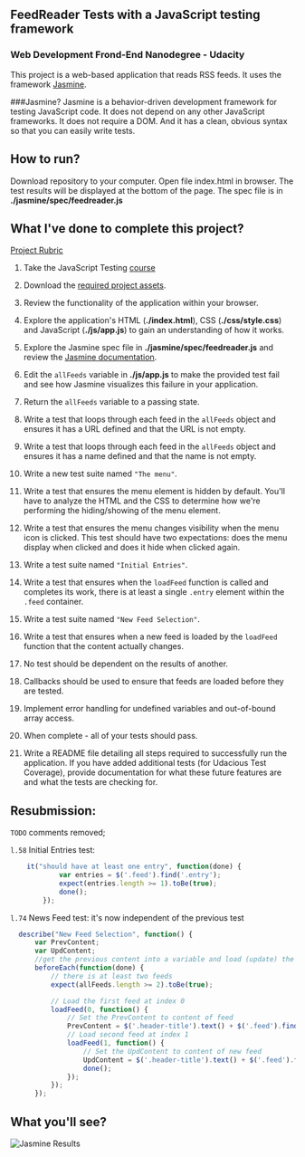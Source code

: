 ## FeedReader Tests with a JavaScript testing framework
### Web Development Frond-End Nanodegree - Udacity

This project is a web-based application that reads RSS feeds. It uses the framework [Jasmine](http://jasmine.github.io/).

###Jasmine?
Jasmine is a behavior-driven development framework for testing JavaScript code. It does not depend on any other JavaScript frameworks. It does not require a DOM. And it has a clean, obvious syntax so that you can easily write tests. 

## How to run?

Download repository to your computer. Open file index.html in browser. The test results will be displayed at the bottom of the page.
The spec file is in **./jasmine/spec/feedreader.js**

## What I've done to complete this project?

[Project Rubric](https://review.udacity.com/#!/projects/3442558598/rubric)

1. Take the JavaScript Testing [course](https://www.udacity.com/course/ud549)
2. Download the [required project assets](http://github.com/udacity/frontend-nanodegree-feedreader).
3. Review the functionality of the application within your browser.
4. Explore the application's HTML (**./index.html**), CSS (**./css/style.css**) and JavaScript (**./js/app.js**) to gain an understanding of how it works.
5. Explore the Jasmine spec file in **./jasmine/spec/feedreader.js** and review the [Jasmine documentation](http://jasmine.github.io).
6. Edit the `allFeeds` variable in **./js/app.js** to make the provided test fail and see how Jasmine visualizes this failure in your application.
7. Return the `allFeeds` variable to a passing state.


8. Write a test that loops through each feed in the `allFeeds` object and ensures it has a URL defined and that the URL is not empty.
9. Write a test that loops through each feed in the `allFeeds` object and ensures it has a name defined and that the name is not empty.
10. Write a new test suite named `"The menu"`.
11. Write a test that ensures the menu element is hidden by default. You'll have to analyze the HTML and the CSS to determine how we're performing the hiding/showing of the menu element.
12. Write a test that ensures the menu changes visibility when the menu icon is clicked. This test should have two expectations: does the menu display when clicked and does it hide when clicked again.
13. Write a test suite named `"Initial Entries"`.
14. Write a test that ensures when the `loadFeed` function is called and completes its work, there is at least a single `.entry` element within the `.feed` container.
15. Write a test suite named `"New Feed Selection"`.
16. Write a test that ensures when a new feed is loaded by the `loadFeed` function that the content actually changes.
17. No test should be dependent on the results of another.
18. Callbacks should be used to ensure that feeds are loaded before they are tested.
19. Implement error handling for undefined variables and out-of-bound array access.
20. When complete - all of your tests should pass.
21. Write a README file detailing all steps required to successfully run the application. If you have added additional tests (for Udacious Test Coverage),  provide documentation for what these future features are and what the tests are checking for.

## Resubmission:
`TODO` comments removed;

`l.58` Initial Entries test:
```javascript
    it("should have at least one entry", function(done) {
            var entries = $('.feed').find('.entry');
            expect(entries.length >= 1).toBe(true);
            done();
        });
```
`l.74` News Feed test:
 it's now independent of the previous test
```javascript
  describe("New Feed Selection", function() {
      var PrevContent;
      var UpdContent;
      //get the previous content into a variable and load (update) the new content
      beforeEach(function(done) {
          // there is at least two feeds
          expect(allFeeds.length >= 2).toBe(true);

          // Load the first feed at index 0
          loadFeed(0, function() {
              // Set the PrevContent to content of feed
              PrevContent = $('.header-title').text() + $('.feed').find('.entry').text().replace(/ +/g, " ")
              // Load second feed at index 1
              loadFeed(1, function() {
                  // Set the UpdContent to content of new feed
                  UpdContent = $('.header-title').text() + $('.feed').find('.entry').text().replace(/ +/g, " ");
                  done();
              });
          });
      });
``` 

## What you'll see?
![Jasmine Results](https://inesarmadabras.github.io/feedreaderTests/result.png "Jasmine Results")


